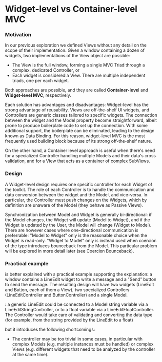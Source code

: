 # Widget-level vs Container-level MVC

### Motivation

In our previous exploration we defined Views without any detail on the
scope of their implementation. Given a window containing a dozen of widgets, 
two implementations of the View object are possible:

- The View is the full window, forming a single MVC Triad through a complex,
dedicated Controller, or
- Each widget is considered a View. There are multiple independent 
triads, one per each widget.

Both approaches are possible, and they are called **Container-level** and 
**Widget-level MVC**, respectively. 

Each solution has advantages and disadvantages: Widget-level has the strong
advantage of reusability. Views are off-the-shelf UI widgets, and Controllers
are generic classes tailored to specific widgets. The connection between the
widget and the Model property become straightforward, albeit prone to produce
boilerplate code to set up the connection. With some additional support, the
boilerplate can be eliminated, leading to the design known as Data Binding.
For this reason, widget-level MVC is the most frequently used building block 
because of its strong off-the-shelf nature.

On the other hand, a Container level approach is useful when there's need for a
specialized Controller handling multiple Models and their data's cross
validation, and for a View that acts as a container of complex SubViews.

### Design

A Widget-level design requires one specific controller for each Widget of the 
toolkit. The role of each Controller is to handle the communication and data
conversion between the widget and the Model, and vice-versa.  In particular,
the Controller must push changes on the Widgets, which by definition are
unaware of the Model (they behave as Passive Views).

Synchronization between Model and Widget is generally bi-directional:
if the Model changes, the Widget will update (Model to Widget), and if the
Widget is updated by the User, the Model will change (Widget to Model).  
There are however cases where one-directional communication is preferrable:
"Model to Widget" only is the reasonable choice when the Widget is read-only.
"Widget to Model" only is instead used when coercion of the type introduces
bounceback from the Model. This particular problem will be explored in more
detail later (see Coercion Bounceback).

### Practical example

is better explained with a practical example
supporting the explanation: a window contains a LineEdit widget to write a 
message and a "Send" button to send the message. The resulting design will have 
two widgets (LineEdit and Button, each of them a View), two specialized 
Controllers (LineEditController and ButtonController) and a single Model.


: a generic LineEdit could be connected to
a Model string variable via a LineEditStringController, or to a float variable
via a LineEditFloatController. The Controller would take care of validating and
converting the data type (for example, from the string provided by the LineEdit
to a float)




but it introduces the following shortcomings:
- The controller may be too trivial in some cases, in particular with complex
Models (e.g. multiple instances must be handled) or complex Views (e.g.
different widgets that need to be analyzed by the controller at the same time).


